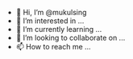 - 👋 Hi, I’m @mukulsing
- 👀 I’m interested in ...
- 🌱 I’m currently learning ...
- 💞️ I’m looking to collaborate on ...
- 📫 How to reach me ...

<!---
mukulsing/mukulsing is a ✨ special ✨ repository because its `README.md` (this file) appears on your GitHub profile.
You can click the Preview link to take a look at your changes.
--->
